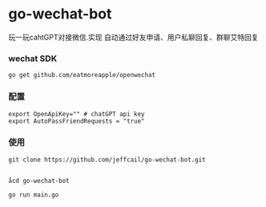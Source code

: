 # go-wechat-bot
玩一玩cahtGPT对接微信.实现 自动通过好友申请、用户私聊回复、群聊艾特回复

### wechat SDK
```shell
go get github.com/eatmoreapple/openwechat
```

### 配置
```shell
export OpenApiKey="" # chatGPT api key
export AutoPassFriendRequests = "true"
```

### 使用
```shell
git clone https://github.com/jeffcail/go-wechat-bot.git


åcd go-wechat-bot

go run main.go
```